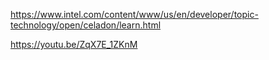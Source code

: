 https://www.intel.com/content/www/us/en/developer/topic-technology/open/celadon/learn.html

https://youtu.be/ZqX7E_1ZKnM
